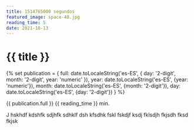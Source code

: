 ```yaml
---
title: 1514765000 segundos
featured_image: space-48.jpg
reading_time: 5
date: 2021-10-13
---
```


# {{ title }}

{% set publication = {
  full: date.toLocaleString('es-ES', {
        day: '2-digit',
        month: '2-digit',
        year: 'numeric'
      }),
  year: date.toLocaleString('es-ES', {year: 'numeric'}),
  month: date.toLocaleString('es-ES', {month: '2-digit'}),
  day: date.toLocaleString('es-ES', {day: '2-digit'})
} %}
<div class="post__meta"><time class="post__published-date" datetime="{{ publication.year }}-{{ publication.month }}-{{ publication.day }}">{{ publication.full }}</time> <time class="post__reading-time" datetime="PT{{ reading_time }}M">{{ reading_time }} min.</time></div>


J hskhdf kdshfk sdjhfk sdhklf dsh kfsdhk fskl fskdjf ksdj fklsdjh fkjsdh fksd fkjsk 